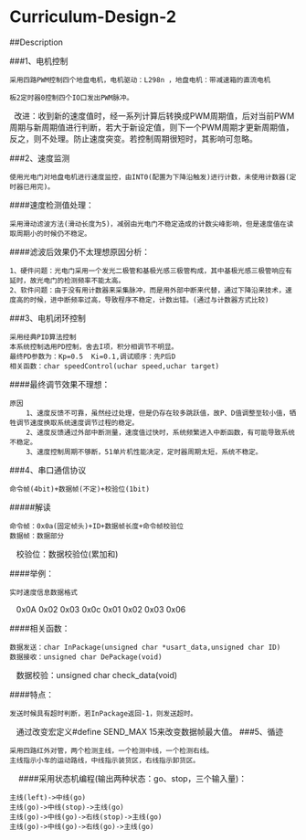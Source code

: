 # Curriculum-Design-2

##Description

###1、电机控制

    采用四路PWM控制四个地盘电机，电机驱动：L298n ，地盘电机：带减速箱的直流电机

    板2定时器0控制四个IO口发出PWM脉冲。

    改进：收到新的速度值时，经一系列计算后转换成PWM周期值，后对当前PWM周期与新周期值进行判断，若大于新设定值，则下一个PWM周期才更新周期值，反之，则不处理。防止速度突变。若控制周期很短时，其影响可忽略。
    
###2、速度监测

    使用光电门对地盘电机进行速度监控，由INT0(配置为下降沿触发)进行计数，未使用计数器(定时器已用完)。
    
####速度检测值处理：

    采用滑动滤波方法(滑动长度为5)，减弱由光电门不稳定造成的计数尖峰影响，但是速度值在读取周期小的时候仍不稳定。
    
####滤波后效果仍不太理想原因分析：

    1、硬件问题：光电门采用一个发光二极管和基极光感三极管构成，其中基极光感三极管响应有延时，故光电门的检测频率不能太高。
    2、软件问题：由于没有用计数器来采集脉冲，而是用外部中断来代替，通过下降沿来技术，速度高的时候，进中断频率过高，导致程序不稳定，计数出错。(通过与计数器方式比较)
    
###3、电机闭环控制

    采用经典PID算法控制
    本系统控制选用PD控制，舍去I项，积分相调节不明显。
    最终PD参数为：Kp=0.5  Ki=0.1,调试顺序：先P后D
    相关函数：char speedControl(uchar speed,uchar target)
    
####最终调节效果不理想：

    原因
        1、速度反馈不可靠，虽然经过处理，但是仍存在较多跳跃值，故P、D值调整至较小值，牺牲调节速度换取系统速度调节过程的稳定。
        2、速度反馈通过外部中断测量，速度值过快时，系统频繁进入中断函数，有可能导致系统不稳定。
        3、速度控制周期不够断，51单片机性能决定，定时器周期太短，系统不稳定。

###4、串口通信协议

    命令帧(4bit)+数据帧(不定)+校验位(1bit)
    
#####解读

    命令帧：0x0a(固定帧头)+ID+数据帧长度+命令帧校验位
    数据帧：数据部分
    校验位：数据校验位(累加和)
    
####举例：

    实时速度信息数据格式
    0x0A 0x02 0x03 0x0c 0x01 0x02 0x03 0x06
    
####相关函数：

    数据发送：char InPackage(unsigned char *usart_data,unsigned char ID)
    数据接收：unsigned char DePackage(void)
    数据校验：unsigned char check_data(void)
    
####特点：

    发送时候具有超时判断，若InPackage返回-1，则发送超时。
    通过改变宏定义#define SEND_MAX 15来改变数据帧最大值。
###5、循迹

    采用四路红外对管，两个检测主线，一个检测中线，一个检测右线。
    主线指示小车的运动路线，中线指示装货区，右线指示卸货区。
    
####采用状态机编程(输出两种状态：go、stop，三个输入量)：

    主线(left)->中线(go)
    主线(go)->中线(stop)->主线(go)
    主线(go)->中线(go)->右线(stop)->主线(go)
    主线(go)->中线(go)->右线(go)->主线(go)
